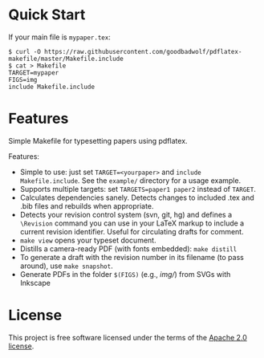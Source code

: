 # Quick Start

If your main file is `mypaper.tex`:

    $ curl -O https://raw.githubusercontent.com/goodbadwolf/pdflatex-makefile/master/Makefile.include
    $ cat > Makefile
    TARGET=mypaper
    FIGS=img
    include Makefile.include

# Features

Simple Makefile for typesetting papers using pdflatex.

Features:

* Simple to use: just set `TARGET=<yourpaper>` and `include Makefile.include`.
  See the `example/` directory for a usage example.
* Supports multiple targets: set `TARGETS=paper1 paper2` instead of `TARGET`.
* Calculates dependencies sanely.  Detects changes to included .tex and .bib
  files and rebuilds when appropriate.
* Detects your revision control system (svn, git, hg) and defines a `\Revision`
  command you can use in your LaTeX markup to include a current revision
  identifier.  Useful for circulating drafts for comment.
* `make view` opens your typeset document.
* Distills a camera-ready PDF (with fonts embedded): `make distill`
* To generate a draft with the revision number in its filename (to pass
  around), use `make snapshot`.
* Generate PDFs in the folder `$(FIGS)` (e.g.,  _img/_) from SVGs with Inkscape

# License

This project is free software licensed under the terms of the [Apache 2.0
license](http://www.apache.org/licenses/LICENSE-2.0).
